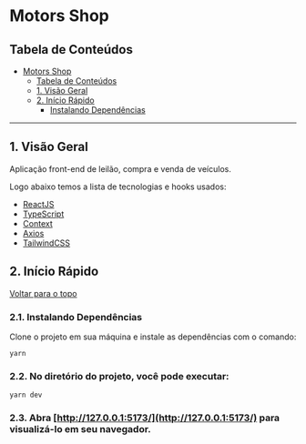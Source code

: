 # Motors Shop

## Tabela de Conteúdos

- [Motors Shop](#motors-shop)
  - [Tabela de Conteúdos](#tabela-de-conteúdos)
  - [1. Visão Geral](#1-visão-geral)
  - [2. Início Rápido](#2-início-rápido)
    - [Instalando Dependências](#21-instalando-dependências)

---

## 1. Visão Geral

Aplicação front-end de leilão, compra e venda de veículos.

Logo abaixo temos a lista de tecnologias e hooks usados:

- [ReactJS](https://pt-br.reactjs.org/)
- [TypeScript](https://www.typescriptlang.org/)
- [Context](https://reactjs.org/docs/context.html)
- [Axios](https://axios-http.com/ptbr/docs/intro)
- [TailwindCSS](https://tailwindcss.com/)

## 2. Início Rápido

[ Voltar para o topo ](#tabela-de-conteúdos)

### 2.1. Instalando Dependências

Clone o projeto em sua máquina e instale as dependências com o comando:

```shell
yarn
```

### 2.2. No diretório do projeto, você pode executar:

```
yarn dev
```

### 2.3. Abra [http://127.0.0.1:5173/](http://127.0.0.1:5173/) para visualizá-lo em seu navegador.

